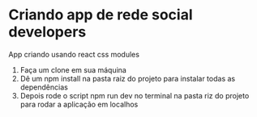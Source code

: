 <h1>Criando app de rede social developers</h1>

<p>App criando usando react css modules</p>

<ol>
  <li>Faça um clone em sua máquina</li>
  <li>Dê um npm install na pasta raiz do projeto para instalar todas as dependências</li>
  <li>Depois rode o script npm run dev no terminal na pasta riz do projeto para rodar a aplicação em localhos</li>
</ol>
